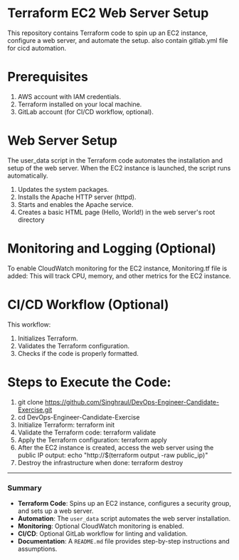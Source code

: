 # Terraform EC2 Web Server Setup
This repository contains Terraform code to spin up an EC2 instance, configure a web server, and automate the setup.
also contain gitlab.yml file for cicd automation.

# Prerequisites
1. AWS account with IAM credentials.
2. Terraform installed on your local machine.
3. GitLab account (for CI/CD workflow, optional).

# Web Server Setup
The user_data script in the Terraform code automates the installation and setup of the web server. When the EC2 instance is launched, the script runs automatically.
1. Updates the system packages.
2. Installs the Apache HTTP server (httpd).
3. Starts and enables the Apache service.
4. Creates a basic HTML page (Hello, World!) in the web server's root directory

# Monitoring and Logging (Optional)
To enable CloudWatch monitoring for the EC2 instance, Monitoring.tf file is added:
This will track CPU, memory, and other metrics for the EC2 instance.

# CI/CD Workflow (Optional)
This workflow:
  1. Initializes Terraform.
  2. Validates the Terraform configuration.
  3. Checks if the code is properly formatted.

# Steps to Execute the Code:
1. git clone https://github.com/Singhraul/DevOps-Engineer-Candidate-Exercise.git
2. cd DevOps-Engineer-Candidate-Exercise
3. Initialize Terraform:
      terraform init
4. Validate the Terraform code:
      terraform validate
5. Apply the Terraform configuration:
      terraform apply
6. After the EC2 instance is created, access the web server using the public IP output:
      echo "http://$(terraform output -raw public_ip)"
7. Destroy the infrastructure when done:
     terraform destroy




---

### Summary
- **Terraform Code**: Spins up an EC2 instance, configures a security group, and sets up a web server.
- **Automation**: The `user_data` script automates the web server installation.
- **Monitoring**: Optional CloudWatch monitoring is enabled.
- **CI/CD**: Optional GitLab workflow for linting and validation.
- **Documentation**: A `README.md` file provides step-by-step instructions and assumptions.
